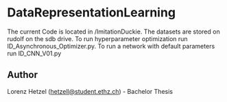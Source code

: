 # DataRepresentationLearning
The current Code is located in /ImitationDuckie. The datasets are stored on rudolf on the sdb drive. To run hyperparameter optimization run ID_Asynchronous_Optimizer.py. To run a network with default parameters run ID_CNN_V01.py

## Author
Lorenz Hetzel (hetzell@student.ethz.ch) - Bachelor Thesis